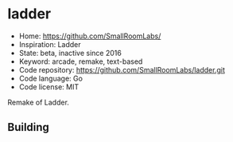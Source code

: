 # ladder

- Home: https://github.com/SmallRoomLabs/
- Inspiration: Ladder
- State: beta, inactive since 2016
- Keyword: arcade, remake, text-based
- Code repository: https://github.com/SmallRoomLabs/ladder.git
- Code language: Go
- Code license: MIT

Remake of Ladder.

## Building
